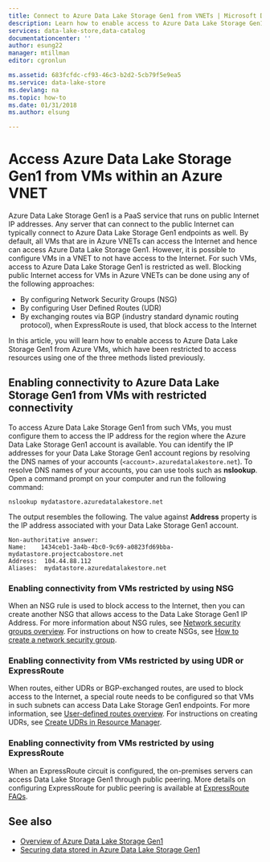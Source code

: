 ```yaml
---
title: Connect to Azure Data Lake Storage Gen1 from VNETs | Microsoft Docs
description: Learn how to enable access to Azure Data Lake Storage Gen1 from Azure virtual machines that have restricted access to resources.
services: data-lake-store,data-catalog
documentationcenter: ''
author: esung22
manager: mtillman
editor: cgronlun

ms.assetid: 683fcfdc-cf93-46c3-b2d2-5cb79f5e9ea5
ms.service: data-lake-store
ms.devlang: na
ms.topic: how-to
ms.date: 01/31/2018
ms.author: elsung

---
```


# Access Azure Data Lake Storage Gen1 from VMs within an Azure VNET
Azure Data Lake Storage Gen1 is a PaaS service that runs on public Internet IP addresses. Any server that can connect to the public Internet can typically connect to Azure Data Lake Storage Gen1 endpoints as well. By default, all VMs that are in Azure VNETs can access the Internet and hence can access Azure Data Lake Storage Gen1. However, it is possible to configure VMs in a VNET to not have access to the Internet. For such VMs, access to Azure Data Lake Storage Gen1 is restricted as well. Blocking public Internet access for VMs in Azure VNETs can be done using any of the following approaches:

* By configuring Network Security Groups (NSG)
* By configuring User Defined Routes (UDR)
* By exchanging routes via BGP (industry standard dynamic routing protocol), when ExpressRoute is used, that block access to the Internet

In this article, you will learn how to enable access to Azure Data Lake Storage Gen1 from Azure VMs, which have been restricted to access resources using one of the three methods listed previously.

## Enabling connectivity to Azure Data Lake Storage Gen1 from VMs with restricted connectivity
To access Azure Data Lake Storage Gen1 from such VMs, you must configure them to access the IP address for the region where the Azure Data Lake Storage Gen1 account is available. You can identify the IP addresses for your Data Lake Storage Gen1 account regions by resolving the DNS names of your accounts (`<account>.azuredatalakestore.net`). To resolve DNS names of your accounts, you can use tools such as **nslookup**. Open a command prompt on your computer and run the following command:

```console
nslookup mydatastore.azuredatalakestore.net
```

The output resembles the following. The value against **Address** property is the IP address associated with your Data Lake Storage Gen1 account.

```output
Non-authoritative answer:
Name:    1434ceb1-3a4b-4bc0-9c69-a0823fd69bba-mydatastore.projectcabostore.net
Address:  104.44.88.112
Aliases:  mydatastore.azuredatalakestore.net
```


### Enabling connectivity from VMs restricted by using NSG
When an NSG rule is used to block access to the Internet, then you can create another NSG that allows access to the Data Lake Storage Gen1 IP Address. For more information about NSG rules, see [Network security groups overview](../virtual-network/security-overview.md). For instructions on how to create NSGs, see [How to create a network security group](../virtual-network/tutorial-filter-network-traffic.md).

### Enabling connectivity from VMs restricted by using UDR or ExpressRoute
When routes, either UDRs or BGP-exchanged routes, are used to block access to the Internet, a special route needs to be configured so that VMs in such subnets can access Data Lake Storage Gen1 endpoints. For more information, see [User-defined routes overview](../virtual-network/virtual-networks-udr-overview.md). For instructions on creating UDRs, see [Create UDRs in Resource Manager](../virtual-network/tutorial-create-route-table-powershell.md).

### Enabling connectivity from VMs restricted by using ExpressRoute
When an ExpressRoute circuit is configured, the on-premises servers can access Data Lake Storage Gen1 through public peering. More details on configuring ExpressRoute for public peering is available at [ExpressRoute FAQs](../expressroute/expressroute-faqs.md).

## See also
* [Overview of Azure Data Lake Storage Gen1](data-lake-store-overview.md)
* [Securing data stored in Azure Data Lake Storage Gen1](data-lake-store-security-overview.md)

